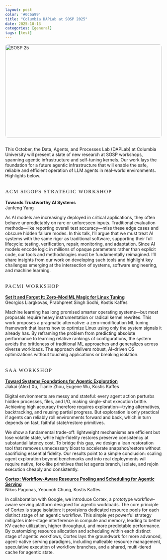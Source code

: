 ```yaml
---
layout: post
color: '#0c6a99'
title: "Columbia DAPLab at SOSP 2025"
date: 2025-10-13
categories: [general]
tags: [test]
---
```


<style>
  h3 {
    margin-top: 2em;
    font-family: "Raleway";
    font-weight: 400;
    text-transform: uppercase;
    letter-spacing: 2px;
}


.hero-container {
  position: relative;
  width: 100%;
  height: 300px;              /* Adjust height as needed */
  overflow: hidden;
  margin-bottom: 2em;
  border-radius: 8px;         /* Optional: rounded corners */
}

.hero-image {
  width: 100%;
  height: 100%;
  object-fit: cover;          /* Ensures image covers the container */
  object-position: center;    /* Centers the image */
  max-width: 100%;            /* Ensures it doesn't exceed container width */
}

.hero-overlay {
  position: absolute;
  top: 0;
  left: 0;
  width: 100%;
  height: 100%;
  background: linear-gradient(45deg, rgba(0, 0, 0, 0.6), rgba(0, 158, 255, 0.4));
  display: flex;
  align-items: center;
  justify-content: center;
}

.hero-title {
  color: white;
  font-size: 3em;
  font-weight: bold;
  text-shadow: 2px 2px 4px rgba(0, 0, 0, 0.7);
  margin: 0;
  text-align: center;
}

/* Responsive design for smaller screens */
@media (max-width: 768px) {
  .hero-container {
    height: 200px;            /* Smaller height on mobile */
  }
  
  .hero-title {
    font-size: 2em;           /* Smaller text on mobile */
  }
}

@media (max-width: 480px) {
  .hero-container {
    height: 150px;            /* Even smaller on very small screens */
  }
  
  .hero-title {
    font-size: 1.5em;         /* Smaller text on very small screens */
  }
}
</style>

<div class="hero-container">
  <img src="{{ site.baseurl }}/files/images/blog/sosp25.jpg" alt="SOSP 25" class="hero-image">
</div>




This October, the Data, Agents, and Processes Lab (DAPLab) at Columbia University will present a slate of new research at SOSP workshops, spanning agentic infrastructure and self-tuning kernels. Our work lays the foundation for a future agentic infrastructure that will enable the safe, reliable and efficient operation of LLM agents in real-world environments. Highlights below.


### ACM SIGOPS Strategic Workshop

**Towards Trustworthy AI Systems**  
Junfeng Yang

As AI models are increasingly deployed in critical applications, they often behave unpredictably on rare or unforeseen inputs. Traditional evaluation methods—like reporting overall test accuracy—miss these edge cases and obscure hidden failure modes. In this talk, I’ll argue that we must treat AI systems with the same rigor as traditional software, supporting their full lifecycle: testing, verification, repair, monitoring, and adaptation. Since AI models encode logic in millions of opaque parameters rather than explicit code, our tools and methodologies must be fundamentally reimagined. I’ll share insights from our work on developing such tools and highlight key challenges emerging at the intersection of systems, software engineering, and machine learning.

### PACMI Workshop

**[Set It and Forget It: Zero-Mod ML Magic for Linux Tuning](https://liargkovas.com/assets/pdf/Liargkovas_PACMI_25.pdf)**   
Georgios Liargkovas, Prabhpreet Singh Sodhi, Kostis Kaffes

Machine learning has long promised smarter operating systems—but most proposals require heavy instrumentation or radical kernel rewrites. This work proposes a pragmatic alternative: a zero-modification ML tuning framework that learns how to optimize Linux using only the system signals it already has. By reframing the problem from predicting absolute performance to learning relative rankings of configurations, the system avoids the brittleness of traditional ML approaches and generalizes across diverse workloads. The approach delivers robust, AI-driven OS optimizations without touching applications or breaking isolation.


### SAA Workshop

**[Toward Systems Foundations for Agentic Exploration](https://arxiv.org/abs/2510.05556)**  
Jiakai (Alex) Xu, Tianle Zhou, Eugene Wu, Kostis Kaffes


Digital environments are messy and stateful: every agent action perturbs hidden processes, files, and I/O, making single-shot execution brittle. Achieving high accuracy therefore requires exploration—trying alternatives, backtracking, and reusing partial progress. But exploration is only practical if agents can reliably roll environments forward and back, which in turn depends on fast, faithful state/restore primitives.

We show a fundamental trade-off: lightweight mechanisms are efficient but lose volatile state, while high-fidelity restores preserve consistency at substantial latency cost. To bridge this gap, we design a lean restoration tool that removes unnecessary bloat to accelerate snapshot/restore without sacrificing essential fidelity. Our results point to a simple conclusion: scaling agent exploration beyond benchmarks and into real deployments will require native, fork-like primitives that let agents branch, isolate, and rejoin execution cheaply and consistently.


**[Cortex: Workflow-Aware Resource Pooling and Scheduling for Agentic Serving](https://saa2025.github.io/papers/Cortex%20-%20Workflow-Aware%20Resource%20Pooling%20and%20Scheduling%20for%20Agentic%20Serving.pdf)**   
Nikos Pagonas, Yeounoh Chung, Kostis Kaffes 

In collaboration with Google, we introduce Cortex, a prototype workflow-aware serving platform designed for agentic workloads. The core principle of Cortex is stage isolation: it provisions dedicated resource pools for each distinct stage of an agentic workflow.
This simple yet powerful strategy mitigates inter-stage interference in compute and memory, leading to better KV cache utilization, higher throughput, and more predictable performance. By customizing resource allocation and scheduling within each distinct stage of agentic workflows, Cortex lays the groundwork for more advanced, agent-native serving paradigms, including malleable resource management, speculative execution of workflow branches, and a shared, multi-tiered cache for agentic state.
